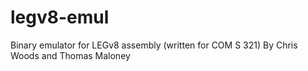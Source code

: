 # legv8-emul
Binary emulator for LEGv8 assembly (written for COM S 321)
By Chris Woods and Thomas Maloney
